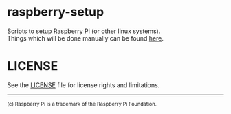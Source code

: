 # raspberry-setup
Scripts to setup Raspberry Pi (or other linux systems).  
Things which will be done manually can be found [here](https://github.com/StMaHa/raspberry-setup/wiki).

# LICENSE

See the [LICENSE](LICENSE) file for license rights and limitations.

----
<sup>(c) Raspberry Pi is a trademark of the Raspberry Pi Foundation.</sup>
